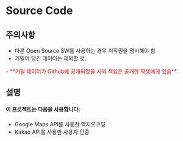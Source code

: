 # Source Code
## 주의사항
 - 다른 Open Source SW를 사용하는 경우 저작권을 명시해야 함
 - 기밀이 담긴 데이터는 제외할 것.
 <span style="color:red">
 - **기밀 데이터가 Github에 공개되었을 시의 책임은 공개한 학생에게 있음**
 </span>


## 설명
#### 이 프로젝트는 다음을 사용합니다:
- Google Maps API를 사용한 역지오코딩
- Kakao API를 사용한 사용자 인증
